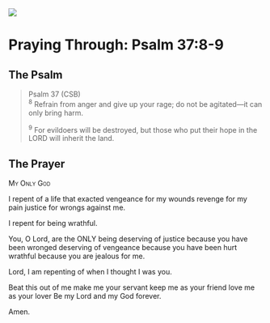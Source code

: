 <img class="intro-right" src="/images/art-paris-psalter.jpg">

# Praying Through: Psalm 37:8-9

## The Psalm

>Psalm 37 (CSB)  
><sup>8</sup> Refrain from anger and give up your rage; do not be agitated—it can only bring harm. 
>
><sup>9</sup> For evildoers will be destroyed, but those who put their hope in the LORD will inherit the land. 

## The Prayer

<div style="font-variant: small-caps;">
My Only God
</div>


I repent
  of a life that exacted
  vengeance for my wounds
  revenge for my pain
  justice for wrongs against me.

I repent for being wrathful.

You, O Lord, are the ONLY being
  deserving of justice
  because you have been wronged
  deserving of vengeance
  because you have been hurt
  wrathful
  because you are jealous for me.

Lord, I am repenting
  of when I thought I was you.

Beat this out of me
  make me your servant
  keep me as your friend
  love me as your lover
  Be my Lord and my God forever.

Amen.
